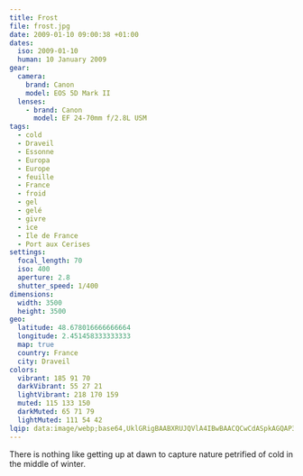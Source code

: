 ```yaml
---
title: Frost
file: frost.jpg
date: 2009-01-10 09:00:38 +01:00
dates:
  iso: 2009-01-10
  human: 10 January 2009
gear:
  camera:
    brand: Canon
    model: EOS 5D Mark II
  lenses:
    - brand: Canon
      model: EF 24-70mm f/2.8L USM
tags:
  - cold
  - Draveil
  - Essonne
  - Europa
  - Europe
  - feuille
  - France
  - froid
  - gel
  - gelé
  - givre
  - ice
  - Ile de France
  - Port aux Cerises
settings:
  focal_length: 70
  iso: 400
  aperture: 2.8
  shutter_speed: 1/400
dimensions:
  width: 3500
  height: 3500
geo:
  latitude: 48.678016666666664
  longitude: 2.451458333333333
  map: true
  country: France
  city: Draveil
colors:
  vibrant: 185 91 70
  darkVibrant: 55 27 21
  lightVibrant: 218 170 159
  muted: 115 133 150
  darkMuted: 65 71 79
  lightMuted: 111 54 42
lqip: data:image/webp;base64,UklGRigBAABXRUJQVlA4IBwBAACQCwCdASpkAGQAP3GuzWA0uL+vJfHMM/AuCWcA1fRBA5fZ63e9GhqW9rm9cGB1tsQcZ3ElWJnWpAqleo6HrfcNEJ0NUrxXjhNnGaLACalGElyuRwPHACPApEgwAhC74mhkg59YAAD+7MYlScG+6eR2sL6im8vGLj2BENlJCaU9a1+snmFHiamd/W+CFnSOzREpOPAMn45JqJVll7DvVTcnfetp5dALprxMgknUQnoKyBC0Nnx7PprCEPiLQDWisMVLa+E/poB47yeJ3A/5a9nSL8IcymS8gWjjK7HGNHqOQecyh18aDvDNhaVTai1ap9dOOdOYDELL6g3h8pQ93LZMuKtsoYhQI6R1ykfx8TFnZyoGHj6C3nhoD8AAAA==
---
```


There is nothing like getting up at dawn to capture nature petrified of cold in the middle of winter.
